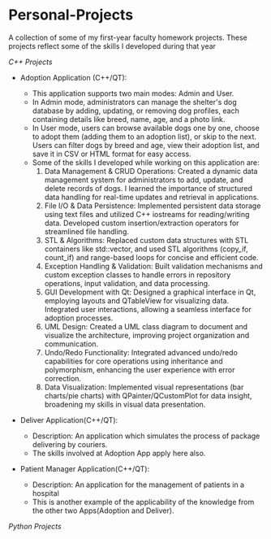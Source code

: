 # Personal-Projects

A collection of some of my first-year faculty homework projects. These projects reflect some of the skills I developed during that year


_C++ Projects_
* Adoption Application (C++/QT):
    - This application supports two main modes: Admin and User.
    - In Admin mode, administrators can manage the shelter's dog database by adding, updating, or removing dog profiles, each containing details like breed, name, age, and a photo link.
    - In User mode, users can browse available dogs one by one, choose to adopt them (adding them to an adoption list), or skip to the next. Users can filter dogs by breed and age, view their adoption list, and save it in CSV or HTML format for easy access.
    - Some of the skills I developed while working on this application are:
      1. Data Management & CRUD Operations: Created a dynamic data management system for administrators to add, update, and delete records of dogs. I learned the importance of structured data handling for real-time updates and retrieval in applications.
      2. File I/O & Data Persistence: Implemented persistent data storage using text files and utilized C++ iostreams for reading/writing data. Developed custom insertion/extraction operators for streamlined file handling.
      3. STL & Algorithms: Replaced custom data structures with STL containers like std::vector, and used STL algorithms (copy_if, count_if) and range-based loops for concise and efficient code.
      4. Exception Handling & Validation: Built validation mechanisms and custom exception classes to handle errors in repository operations, input validation, and data processing.
      5. GUI Development with Qt: Designed a graphical interface in Qt, employing layouts and QTableView for visualizing data. Integrated user interactions, allowing a seamless interface for adoption processes.
      6. UML Design: Created a UML class diagram to document and visualize the architecture, improving project organization and communication.
      7. Undo/Redo Functionality: Integrated advanced undo/redo capabilities for core operations using inheritance and polymorphism, enhancing the user experience with error correction.
      8. Data Visualization: Implemented visual representations (bar charts/pie charts) with QPainter/QCustomPlot for data insight, broadening my skills in visual data presentation.

* Deliver Application(C++/QT):
    - Description: An application which simulates the process of package delivering by couriers.
    - The skills involved at Adoption App apply here also.

* Patient Manager Application(C++/QT):
    - Description: An application for the management of patients in a hospital
    - This is another example of the applicability of the knowledge from the other two Apps(Adoption and Deliver).

 _Python Projects_

 




